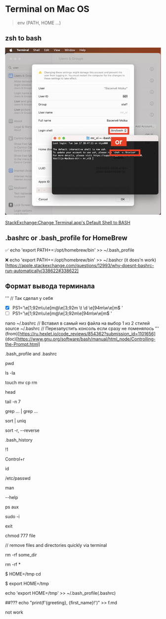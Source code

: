 Terminal on Mac OS
=================

> env (PATH, HOME ...)


## zsh to bash
![System Settings... > Users & Groups > Advanced Options or '$ chsh -s /bin/bash'](src/bash_or_zsh.png)

[StackExchange:Change Terminal.app's Default Shell to BASH](https://apple.stackexchange.com/questions/7984/change-terminal-apps-default-shell-to-bash)

## .bashrc or .bash_profile for HomeBrew

✅ echo 'export PATH+=:/opt/homebrew/bin' >> ~/.bash_profile 

❌ echo 'export PATH+=:/opt/homebrew/bin' >> ~/.bashcr (it does'n work)[https://apple.stackexchange.com/questions/12993/why-doesnt-bashrc-run-automatically/338622#338622]

## Формат вывода  терминала 
'''
// Так сделал у себя
- [x] PS1='\e[1;92m\u\e[m@\e[3;92m \t \d \e[94m\w\e[m$ '
- [ ] PS1='\e[1;92m\u\e[m@\e[3;92m\e[94m\w\e[m$ '

nano ~/.bashrc
// Вставил в самый низ файла на выбор 1 из 2 стилей
source ~/.bashrc
// Перезапустить консоль если сразу не поменялось
'''
(from)[https://ru.hexlet.io/code_reviews/854362?submission_id=1101656]
(doc)[https://www.gnu.org/software/bash/manual/html_node/Controlling-the-Prompt.html]

.bash_profile and .bashrc

pwd 

ls -la

touch mv cp rm

head 

tail -n 7

grep … | grep …

sort | uniq

sort -r, --reverse

.bash_history

!1

Control+r

id

/etc/passwd

man

--help

ps aux

sudo -i 

exit

chmod 777 file

// remove files and directories quickly via terminal 

rm -rf some_dir

rm -rf *

$ HOME=/tmp cd

$ export HOME=/tmp

echo 'export HOME=/tmp' >> ~/.bash_profile(.bashrc)


##???
echo "print(f'{greeting}, {first_name}!')" >> f.md

not work

